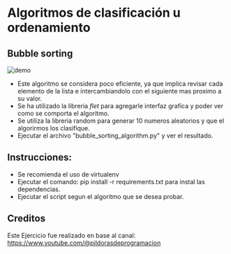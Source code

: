 # Algoritmos de clasificación u ordenamiento
## Bubble sorting

![demo](https://github.com/vhngroup/sortings_algorithm/blob/main/bubble_sorting.gif)

* Este algoritmo se considera poco eficiente, ya que implica revisar cada elemento de la lista e intercambiandolo con el siguiente mas proximo a su valor.  
* Se ha utilizado la libreria *flet* para agregarle interfaz grafica y poder ver como se comporta el algoritmo.
* Se utiliza la libreria random para generar 10 numeros aleatorios y que el algorirmos los clasifique.
* Ejecutar el archivo "bubble_sorting_algorithm.py" y ver el resultado.

## Instrucciones:
* Se recomienda el uso de virtualenv
* Ejecutar el comando: pip install -r requirements.txt para instal las dependencias.
* Ejecutar el script segun el algoritmo que se desea probar.

## Creditos
Este Ejercicio fue realizado en base al canal: https://www.youtube.com/@pildorasdeprogramacion
